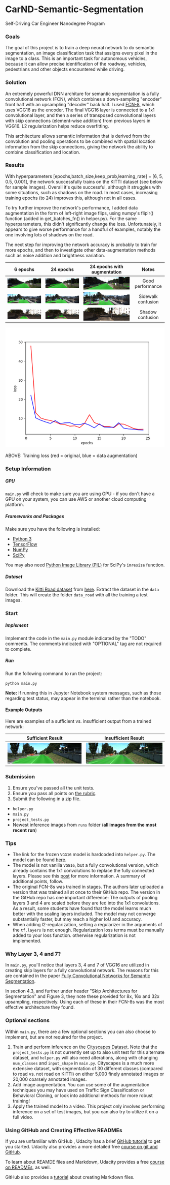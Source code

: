# CarND-Semantic-Segmentation
Self-Driving Car Engineer Nanodegree Program
   
### Goals

The goal of this project is to train a deep neural network to do semantic segmentation, an image classification task that assigns every pixel in the image to a class. This is an important task for autonomous vehicles, because it can allow precise identification of the roadway, vehicles, pedestrians and other objects encountered while driving. 

### Solution

An extremely powerful DNN architure for semantic segmentation is a fully convolutional network (FCN), which combines a down-sampling "encoder" front half with an upsampling "decoder" back half. I used [FCN-8](https://people.eecs.berkeley.edu/~jonlong/long_shelhamer_fcn.pdf), which uses VGG16 as the encoder. The final VGG16 layer is connected to a 1x1 convolutional layer, and then a series of transposed convolutional layers with skip connections (element-wise addition) from previous layers in VGG16. L2 regularization helps reduce overfitting.

This architecture allows semantic information that is derived from the convolution and pooling operations to be combined with spatial location information from the skip connections, giving the network the ability to combine classification and location.

### Results

With hyperparameters [epochs,batch_size,keep_prob,learning_rate] = [6, 5, 0.5, 0.001], the network successfully trains on the KITTI dataset (see below for sample images). Overall it's quite successful, although it struggles with some situations, such as shadows on the road. In most cases, increasing training epochs (to 24) improves this, although not in all cases.

To try further improve the network's performance, I added data augmentation in the form of left-right image flips, using numpy's fliplr() function (added in get_batches_fn() in helper.py). For the same hyperparameters, this didn't significantly change the loss. Unfortunately, it appears to give worse performance for a handful of examples, notably the one involving lots of shadows on the road. 

The next step for improving the network accuracy is probably to train for more epochs, and then to investigate other data-augmentation methods such as noise addition and brightness variation.


6 epochs                           | 24 epochs                          | 24 epochs with augmentation        | Notes
:----------------------------------:|:----------------------------------:|:----------------------------------:|:-------------------:
![](examples/um_000000_06.png)         | ![](examples/um_000000_24.png)     | ![](examples/um_000000_24_aug.png) | Good performance
![](examples/um_000010_06.png)         | ![](examples/um_000010_24.png)     | ![](examples/um_000010_24_aug.png) | Sidewalk confusion
![](examples/um_000070_06.png)         | ![](examples/um_000070_24.png)     | ![](examples/um_000070_24_aug.png) | Shadow confusion

![Loss from training](examples/loss_plot.png)

ABOVE: Training loss (red = original, blue = data augmentation)

### Setup Information
##### GPU
`main.py` will check to make sure you are using GPU - if you don't have a GPU on your system, you can use AWS or another cloud computing platform.
##### Frameworks and Packages
Make sure you have the following is installed:
 - [Python 3](https://www.python.org/)
 - [TensorFlow](https://www.tensorflow.org/)
 - [NumPy](http://www.numpy.org/)
 - [SciPy](https://www.scipy.org/)

You may also need [Python Image Library (PIL)](https://pillow.readthedocs.io/) for SciPy's `imresize` function.

##### Dataset
Download the [Kitti Road dataset](http://www.cvlibs.net/datasets/kitti/eval_road.php) from [here](http://www.cvlibs.net/download.php?file=data_road.zip).  Extract the dataset in the `data` folder.  This will create the folder `data_road` with all the training a test images.

### Start
##### Implement
Implement the code in the `main.py` module indicated by the "TODO" comments.
The comments indicated with "OPTIONAL" tag are not required to complete.
##### Run
Run the following command to run the project:
```
python main.py
```
**Note:** If running this in Jupyter Notebook system messages, such as those regarding test status, may appear in the terminal rather than the notebook.

#### Example Outputs
Here are examples of a sufficient vs. insufficient output from a trained network:

Sufficient Result          |  Insufficient Result
:-------------------------:|:-------------------------:
![Sufficient](./examples/sufficient_result.png)  |  ![Insufficient](./examples/insufficient_result.png)

### Submission
1. Ensure you've passed all the unit tests.
2. Ensure you pass all points on [the rubric](https://review.udacity.com/#!/rubrics/989/view).
3. Submit the following in a zip file.
 - `helper.py`
 - `main.py`
 - `project_tests.py`
 - Newest inference images from `runs` folder  (**all images from the most recent run**)
 
### Tips
- The link for the frozen `VGG16` model is hardcoded into `helper.py`.  The model can be found [here](https://s3-us-west-1.amazonaws.com/udacity-selfdrivingcar/vgg.zip).
- The model is not vanilla `VGG16`, but a fully convolutional version, which already contains the 1x1 convolutions to replace the fully connected layers. Please see this [post](https://s3-us-west-1.amazonaws.com/udacity-selfdrivingcar/forum_archive/Semantic_Segmentation_advice.pdf) for more information.  A summary of additional points, follow. 
- The original FCN-8s was trained in stages. The authors later uploaded a version that was trained all at once to their GitHub repo.  The version in the GitHub repo has one important difference: The outputs of pooling layers 3 and 4 are scaled before they are fed into the 1x1 convolutions.  As a result, some students have found that the model learns much better with the scaling layers included. The model may not converge substantially faster, but may reach a higher IoU and accuracy. 
- When adding l2-regularization, setting a regularizer in the arguments of the `tf.layers` is not enough. Regularization loss terms must be manually added to your loss function. otherwise regularization is not implemented.

### Why Layer 3, 4 and 7?
In `main.py`, you'll notice that layers 3, 4 and 7 of VGG16 are utilized in creating skip layers for a fully convolutional network. The reasons for this are contained in the paper [Fully Convolutional Networks for Semantic Segmentation](https://arxiv.org/pdf/1605.06211.pdf).

In section 4.3, and further under header "Skip Architectures for Segmentation" and Figure 3, they note these provided for 8x, 16x and 32x upsampling, respectively. Using each of these in their FCN-8s was the most effective architecture they found. 

### Optional sections
Within `main.py`, there are a few optional sections you can also choose to implement, but are not required for the project.

1. Train and perform inference on the [Cityscapes Dataset](https://www.cityscapes-dataset.com/). Note that the `project_tests.py` is not currently set up to also unit test for this alternate dataset, and `helper.py` will also need alterations, along with changing `num_classes` and `input_shape` in `main.py`. Cityscapes is a much more extensive dataset, with segmentation of 30 different classes (compared to road vs. not road on KITTI) on either 5,000 finely annotated images or 20,000 coarsely annotated images.
2. Add image augmentation. You can use some of the augmentation techniques you may have used on Traffic Sign Classification or Behavioral Cloning, or look into additional methods for more robust training!
3. Apply the trained model to a video. This project only involves performing inference on a set of test images, but you can also try to utilize it on a full video.
 
### Using GitHub and Creating Effective READMEs
If you are unfamiliar with GitHub , Udacity has a brief [GitHub tutorial](http://blog.udacity.com/2015/06/a-beginners-git-github-tutorial.html) to get you started. Udacity also provides a more detailed free [course on git and GitHub](https://www.udacity.com/course/how-to-use-git-and-github--ud775).

To learn about REAMDE files and Markdown, Udacity provides a free [course on READMEs](https://www.udacity.com/courses/ud777), as well. 

GitHub also provides a [tutorial](https://guides.github.com/features/mastering-markdown/) about creating Markdown files.
